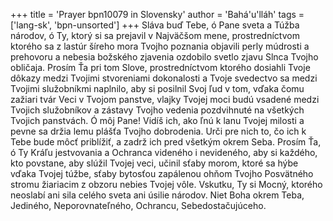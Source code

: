 +++
title = 'Prayer bpn10079 in Slovensky'
author = 'Bahá'u'lláh'
tags = ['lang-sk', 'bpn-unsorted']
+++
Sláva buď Tebe, ó Pane sveta a Túžba národov, ó Ty, ktorý si sa prejavil v Najväčšom mene, prostredníctvom ktorého sa z lastúr šíreho mora Tvojho poznania objavili perly múdrosti a prehovoru a nebesia božského zjavenia ozdobilo svetlo zjavu Slnca Tvojho obličaja.
     Prosím Ťa pri tom Slove, prostredníctvom ktorého dosiahli Tvoje dôkazy medzi Tvojimi stvoreniami dokonalosti a Tvoje svedectvo sa medzi Tvojimi služobníkmi naplnilo, aby si posilnil Svoj ľud v tom, vďaka čomu zažiari tvár Veci v Tvojom panstve, vlajky Tvojej moci budú vsadené medzi Tvojich služobníkov a zástavy Tvojho vedenia pozdvihnuté na všetkých Tvojich panstvách.
    Ó môj Pane! Vidíš ich, ako ľnú k lanu Tvojej milosti a pevne sa držia lemu plášťa Tvojho dobrodenia. Urči pre nich to, čo ich k Tebe bude môcť priblížiť, a zadrž ich pred všetkým okrem Seba. Prosím Ťa, ó Ty Kráľu jestvovania a Ochranca videného i nevideného, aby si každého, kto povstane, aby slúžil Tvojej veci, učinil sťaby morom, ktoré sa hýbe vďaka Tvojej túžbe, sťaby bytosťou zapálenou ohňom Tvojho Posvätného stromu žiariacim z obzoru nebies Tvojej vôle. Vskutku, Ty si Mocný, ktorého neoslabí ani sila celého sveta ani úsilie národov. Niet Boha okrem Teba, Jediného, Neporovnateľného, Ochrancu, Sebedostačujúceho.
